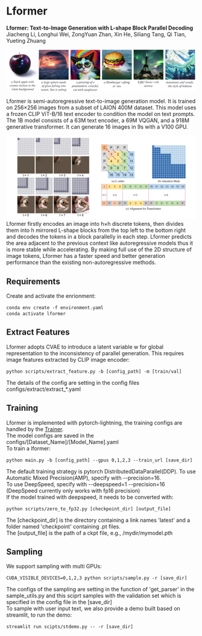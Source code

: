 # Lformer
**Lformer: Text-to-Image Generation with L-shape Block Parallel Decoding**<br>
Jiacheng Li, Longhui Wei, ZongYuan Zhan, Xin He, Siliang Tang, Qi Tian, Yueting Zhuang

![cases](assets/cases.png)

Lformer is semi-autoregressive text-to-image generation model. It is trained on 256×256 images from a subset of LAION 400M dataset. This model uses a frozen CLIP ViT-B/16 text encoder to condition the model on text prompts. 
The 1B model consists of a 63M text encoder, a 69M VQGAN, and a 918M generative transformer. It can generate 16 images in 9s with a V100 GPU.

![cases](assets/lformer.png)
Lformer firstly encodes an image into h×h discrete tokens, then divides them into h mirrored L-shape blocks from the top left to the bottom right and decodes the tokens in a block parallelly in each step. Lformer predicts the area adjacent to the previous context like autoregressive models thus it is more stable while accelerating. By making full use of the 2D structure of image tokens, Lformer has a faster speed and better generation performance than the existing  non-autoregressive methods.
## Requirements
Create and activate the enrionment:
```
conda env create -f environment.yaml
conda activate lformer
```

## Extract Features
Lformer adopts CVAE to introduce a latent variable w for global representation to the inconsistency of parallel generation.
This requires image features extracted by CLIP image encoder:
```
python scripts/extract_feature.py -b [config_path] -m [train/val]
```
The details of the config are setting in the config files configs/extract/extract_*.yaml

## Training
Lformer is implemented with pytorch-lightning, the training configs are handled by the [Trainer](https://pytorch-lightning.readthedocs.io/en/latest/api/pytorch_lightning.trainer.trainer.Trainer.html#pytorch_lightning.trainer.trainer.Trainer).<br>
The model configs are saved in the configs/[Dataset_Name]/[Model_Name].yaml<br>
To train a lformer:
```
python main.py -b [config_path] --gpus 0,1,2,3 --train_url [save_dir]
```
The default training strategy is pytorch DistributedDataParallel(DDP). 
To use Automatic Mixed Precision(AMP), specify with --precision=16. <br>
To use DeepSpeed, specify with --deepspeed=1 --precision=16 (DeepSpeed currently only works with fp16 precision)<br>
If the model trained with deepspeed, it needs to be converted with:
```
python scripts/zero_to_fp32.py [checkpoint_dir] [output_file]
```
The [checkpoint_dir] is the directory containing a link names 'latest' and a folder named 'checkpoint' containing .pt files.<br>
The [output_file] is the path of a ckpt file, e.g., /mydir/mymodel.pth

## Sampling
We support sampling with multi GPUs:
```
CUDA_VISIBLE_DEVICES=0,1,2,3 python scripts/sample.py -r [save_dir]
```
The configs of the sampling are setting in the function of 'get_parser' in the sample_utils.py and this sciprt samples with the validation set which is specified in the config file in the [save_dir]<br>
To sample with user input text, we also provide a demo built based on streamlit, to run the demo:
```
streamlit run scipts/stdemo.py -- -r [save_dir]
```

